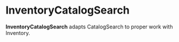 # InventoryCatalogSearch

**InventoryCatalogSearch** adapts CatalogSearch to proper work with Inventory.
